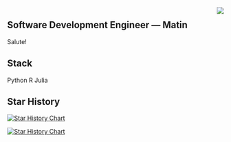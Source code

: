 <img align="right" src="https://count.getloli.com/get/@:Minori-ty?theme=rule34">

## Software Development Engineer — Matin

Salute!

## Stack

Python R Julia

## Star History

[![Star History Chart](https://api.star-history.com/svg?repos=lundermatin/Matin-spider&type=Date)](https://star-history.com/#lundermatin/Matin-spider&Date)

[![Star History Chart](https://api.star-history.com/svg?repos=lundermatin/Aspera-NCBI-SRA&type=Date)](https://star-history.com/#lundermatin/Aspera-NCBI-SRA&Date)










